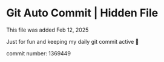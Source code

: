 # Git Auto Commit | Hidden File

This file was added Feb 12, 2025

Just for fun and keeping my daily git commit active 🤪

commit number: 1369449
